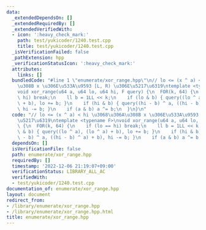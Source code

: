 ```yaml
---
data:
  _extendedDependsOn: []
  _extendedRequiredBy: []
  _extendedVerifiedWith:
  - icon: ':heavy_check_mark:'
    path: test/yukicoder/1240.test.cpp
    title: test/yukicoder/1240.test.cpp
  _isVerificationFailed: false
  _pathExtension: hpp
  _verificationStatusIcon: ':heavy_check_mark:'
  attributes:
    links: []
  bundledCode: "#line 1 \"enumerate/xor_range.hpp\"\n// lo <= (x ^ a) < hi \u3068\u306A\
    \u308B x \u306E\u533A\u9593 [L, R) \u306E\u5217\u6319\ntemplate <typename F>\n\
    void xor_range(u64 a, u64 lo, u64 hi, F query) {\n  FOR(k, 64) {\n    if (lo ==\
    \ hi) break;\n    ll b = 1LL << k;\n    if (lo & b) { query((lo ^ a), (lo ^ a)\
    \ + b), lo += b; }\n    if (hi & b) { query((hi - b) ^ a, ((hi - b) ^ a) + b),\
    \ hi -= b; }\n    if (a & b) a ^= b;\n  }\n}\n"
  code: "// lo <= (x ^ a) < hi \u3068\u306A\u308B x \u306E\u533A\u9593 [L, R) \u306E\
    \u5217\u6319\ntemplate <typename F>\nvoid xor_range(u64 a, u64 lo, u64 hi, F query)\
    \ {\n  FOR(k, 64) {\n    if (lo == hi) break;\n    ll b = 1LL << k;\n    if (lo\
    \ & b) { query((lo ^ a), (lo ^ a) + b), lo += b; }\n    if (hi & b) { query((hi\
    \ - b) ^ a, ((hi - b) ^ a) + b), hi -= b; }\n    if (a & b) a ^= b;\n  }\n}\n"
  dependsOn: []
  isVerificationFile: false
  path: enumerate/xor_range.hpp
  requiredBy: []
  timestamp: '2022-12-06 21:19:07+09:00'
  verificationStatus: LIBRARY_ALL_AC
  verifiedWith:
  - test/yukicoder/1240.test.cpp
documentation_of: enumerate/xor_range.hpp
layout: document
redirect_from:
- /library/enumerate/xor_range.hpp
- /library/enumerate/xor_range.hpp.html
title: enumerate/xor_range.hpp
---
```

